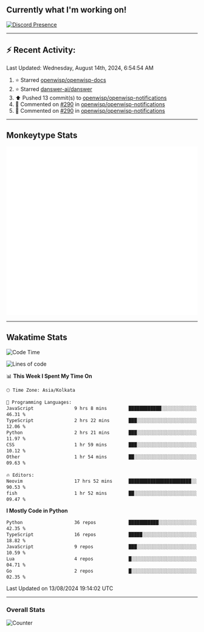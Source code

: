 ## Currently what I'm working on!
[![Discord Presence](https://lanyard.cnrad.dev/api/534981034400284712)](https://discord.com/users/534981034400284712)

---

## :zap: Recent Activity:
<!--RECENT_ACTIVITY:last_update-->
Last Updated: Wednesday, August 14th, 2024, 6:54:54 AM
<!--RECENT_ACTIVITY:last_update_end-->
<!--RECENT_ACTIVITY:start-->
1. ⭐ Starred [openwisp/openwisp-docs](https://github.com/openwisp/openwisp-docs)<br>
2. ⭐ Starred [danswer-ai/danswer](https://github.com/danswer-ai/danswer)<br>
3. ⬆️ Pushed 13 commit(s) to [openwisp/openwisp-notifications](https://github.com/openwisp/openwisp-notifications)<br>
4. 💬 Commented on [#290](https://github.com/openwisp/openwisp-notifications/pull/290#discussion_r1704849582) in [openwisp/openwisp-notifications](https://github.com/openwisp/openwisp-notifications)<br>
5. 💬 Commented on [#290](https://github.com/openwisp/openwisp-notifications/pull/290#discussion_r1704849554) in [openwisp/openwisp-notifications](https://github.com/openwisp/openwisp-notifications)<br>
<!--RECENT_ACTIVITY:end-->

---

## Monkeytype Stats
<a href="https://monkeytype.com/profile/dhanus">
  <img src="https://raw.githubusercontent.com/Dhanus3133/Dhanus3133/monkeytype/monkeytype-lb.svg" alt="Monkeytype Profile" />
</a>

---

## Wakatime Stats
<!--START_SECTION:waka-->
![Code Time](http://img.shields.io/badge/Code%20Time-2%2C082%20hrs%2023%20mins-blue)

![Lines of code](https://img.shields.io/badge/From%20Hello%20World%20I%27ve%20Written-5.8%20million%20lines%20of%20code-blue)

📊 **This Week I Spent My Time On** 

```text
🕑︎ Time Zone: Asia/Kolkata

💬 Programming Languages: 
JavaScript               9 hrs 8 mins        ████████████░░░░░░░░░░░░░   46.31 % 
TypeScript               2 hrs 22 mins       ███░░░░░░░░░░░░░░░░░░░░░░   12.06 % 
Python                   2 hrs 21 mins       ███░░░░░░░░░░░░░░░░░░░░░░   11.97 % 
CSS                      1 hr 59 mins        ███░░░░░░░░░░░░░░░░░░░░░░   10.12 % 
Other                    1 hr 54 mins        ██░░░░░░░░░░░░░░░░░░░░░░░   09.63 % 

🔥 Editors: 
Neovim                   17 hrs 52 mins      ███████████████████████░░   90.53 % 
fish                     1 hr 52 mins        ██░░░░░░░░░░░░░░░░░░░░░░░   09.47 % 
```

**I Mostly Code in Python** 

```text
Python                   36 repos            ███████████░░░░░░░░░░░░░░   42.35 % 
TypeScript               16 repos            █████░░░░░░░░░░░░░░░░░░░░   18.82 % 
JavaScript               9 repos             ███░░░░░░░░░░░░░░░░░░░░░░   10.59 % 
Lua                      4 repos             █░░░░░░░░░░░░░░░░░░░░░░░░   04.71 % 
Go                       2 repos             █░░░░░░░░░░░░░░░░░░░░░░░░   02.35 % 
```




 Last Updated on 13/08/2024 19:14:02 UTC
<!--END_SECTION:waka-->
---

### Overall Stats

<img src="https://moe-counter.glitch.me/get/@Dhanus3133?theme=asoul" alt="Counter" />
